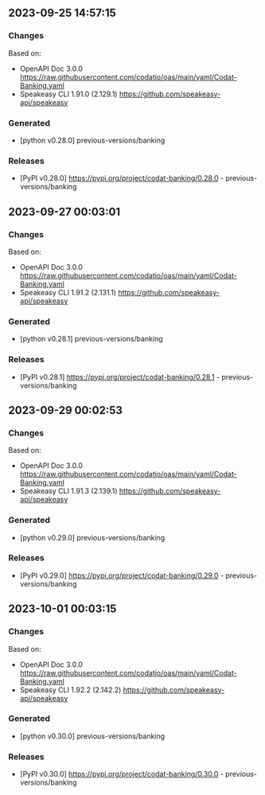 

## 2023-09-25 14:57:15
### Changes
Based on:
- OpenAPI Doc 3.0.0 https://raw.githubusercontent.com/codatio/oas/main/yaml/Codat-Banking.yaml
- Speakeasy CLI 1.91.0 (2.129.1) https://github.com/speakeasy-api/speakeasy
### Generated
- [python v0.28.0] previous-versions/banking
### Releases
- [PyPI v0.28.0] https://pypi.org/project/codat-banking/0.28.0 - previous-versions/banking

## 2023-09-27 00:03:01
### Changes
Based on:
- OpenAPI Doc 3.0.0 https://raw.githubusercontent.com/codatio/oas/main/yaml/Codat-Banking.yaml
- Speakeasy CLI 1.91.2 (2.131.1) https://github.com/speakeasy-api/speakeasy
### Generated
- [python v0.28.1] previous-versions/banking
### Releases
- [PyPI v0.28.1] https://pypi.org/project/codat-banking/0.28.1 - previous-versions/banking

## 2023-09-29 00:02:53
### Changes
Based on:
- OpenAPI Doc 3.0.0 https://raw.githubusercontent.com/codatio/oas/main/yaml/Codat-Banking.yaml
- Speakeasy CLI 1.91.3 (2.139.1) https://github.com/speakeasy-api/speakeasy
### Generated
- [python v0.29.0] previous-versions/banking
### Releases
- [PyPI v0.29.0] https://pypi.org/project/codat-banking/0.29.0 - previous-versions/banking

## 2023-10-01 00:03:15
### Changes
Based on:
- OpenAPI Doc 3.0.0 https://raw.githubusercontent.com/codatio/oas/main/yaml/Codat-Banking.yaml
- Speakeasy CLI 1.92.2 (2.142.2) https://github.com/speakeasy-api/speakeasy
### Generated
- [python v0.30.0] previous-versions/banking
### Releases
- [PyPI v0.30.0] https://pypi.org/project/codat-banking/0.30.0 - previous-versions/banking